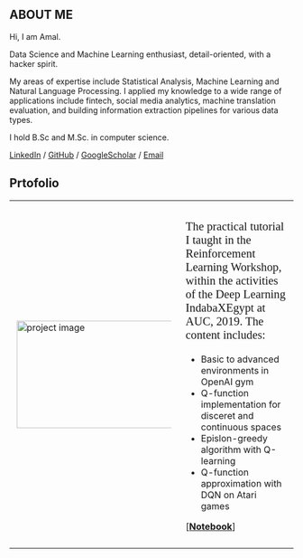 ## ABOUT ME

Hi, I am Amal.

Data Science and Machine Learning enthusiast, detail-oriented, with a hacker spirit. 

My areas of expertise include Statistical Analysis, Machine Learning and Natural Language Processing. I applied my knowledge to a wide range of applications include fintech, social media analytics, machine translation evaluation, and building information extraction pipelines for various data types.

I hold B.Sc  and M.Sc. in computer science.


[LinkedIn](https://www.linkedin.com/in/amalabdelsalam/) / [GitHub](https://github.com/AmalAbdelsalam/) / [GoogleScholar](https://scholar.google.com/citations?user=ajBCGXMAAAAJ&hl=en) / [Email](mailto:am.mahmoud@nu.edu.eg)

<!--- / [Twitter](https://twitter.com/AmalHalaby/) --->


## Prtofolio

<table style="width:100%;border:0px;border-spacing:0px;border-collapse:collapse;margin-right:auto;margin-left:auto;">
<tr>
<td style="padding:2.5%;width:25%;vertical-align:middle;min-width:120px"> <img src="https://github.com/AmalAbdelsalam/profile/blob/gh-pages/res/thumbnails/IxE.png" alt="project image" width="300" height="190"/> </td>
<td style="padding:2.5%;width:75%;vertical-align:middle">
<p style="font-family: 'Bree Serif';font-size: 1.3em;"> The practical tutorial I taught in the Reinforcement Learning Workshop, within the activities of the Deep Learning IndabaXEgypt at AUC, 2019. The content includes:
<ul>
  <li> Basic to advanced environments in OpenAI gym </li>
  <li> Q-function implementation for disceret and continuous spaces </li>
  <li> Epislon-greedy algorithm with Q-learning </li>
  <li> Q-function approximation with DQN on Atari games </li>
</ul>
[<a href="https://github.com/AmalAbdelsalam/IndabaXEgypt-RL-Workshop-2019/blob/main/IndabaXEgypt_ReinforcementLearning_Practical.ipynb"><strong>Notebook</strong></a>]
</p> 
</td>
</tr>
</table>
